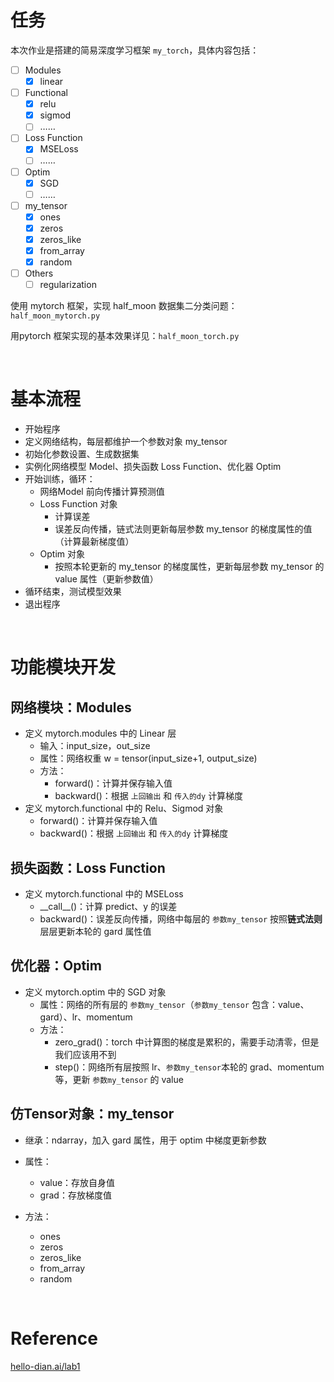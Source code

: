 # 任务

本次作业是搭建的简易深度学习框架 `my_torch`，具体内容包括：

- [ ] Modules
    - [x] linear
- [ ] Functional
    - [x] relu
    - [x] sigmod
    - [ ] ……
- [ ] Loss Function
    - [x] MSELoss
    - [ ] ……
- [ ] Optim
    - [x] SGD
    - [ ] ……
- [ ] my_tensor 
    - [x] ones
    - [x] zeros
    - [x] zeros_like
    - [x] from_array
    - [x] random
- [ ] Others
    - [ ] regularization

使用 mytorch 框架，实现 half_moon 数据集二分类问题：`half_moon_mytorch.py`

用pytorch 框架实现的基本效果详见：`half_moon_torch.py`

&nbsp;

# 基本流程

- 开始程序
- 定义网络结构，每层都维护一个参数对象 my_tensor
- 初始化参数设置、生成数据集
- 实例化网络模型 Model、损失函数 Loss Function、优化器 Optim
- 开始训练，循环：
    - 网络Model 前向传播计算预测值
    - Loss Function 对象
        - 计算误差
        - 误差反向传播，链式法则更新每层参数 my_tensor 的梯度属性的值（计算最新梯度值）
    - Optim 对象
        - 按照本轮更新的 my_tensor 的梯度属性，更新每层参数 my_tensor 的 value 属性（更新参数值）
- 循环结束，测试模型效果
- 退出程序

&nbsp;

# 功能模块开发

## 网络模块：Modules

- 定义 mytorch.modules 中的 Linear 层
    - 输入：input_size，out_size
    - 属性：网络权重 w = tensor(input_size+1, output_size)
    - 方法：
        - forward()：计算并保存输入值
        - backward()：根据 `上回输出` 和 `传入的dy` 计算梯度
- 定义 mytorch.functional 中的 Relu、Sigmod 对象
    - forward()：计算并保存输入值
    - backward()：根据 `上回输出` 和 `传入的dy` 计算梯度

## 损失函数：Loss Function

- 定义 mytorch.functional 中的 MSELoss
    - \_\_call_\_()：计算 predict、y 的误差
    - backward()：误差反向传播，网络中每层的 `参数my_tensor` 按照**链式法则**层层更新本轮的 gard 属性值

## 优化器：Optim

- 定义 mytorch.optim 中的 SGD 对象
    - 属性：网络的所有层的 `参数my_tensor`（`参数my_tensor` 包含：value、gard）、lr、momentum
    - 方法：
        - zero_grad()：torch 中计算图的梯度是累积的，需要手动清零，但是我们应该用不到
        - step()：网络所有层按照 lr、`参数my_tensor`本轮的 grad、momentum 等，更新 `参数my_tensor` 的 value

## 仿Tensor对象：my_tensor

- 继承：ndarray，加入 gard 属性，用于 optim 中梯度更新参数
- 属性：

    - value：存放自身值
    - grad：存放梯度值
- 方法：
    - ones
    - zeros
    - zeros_like
    - from_array
    - random

&nbsp;

# Reference

[hello-dian.ai/lab1](https://github.com/npurson/hello-dian.ai/tree/main/lab1)
